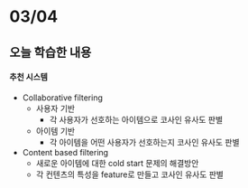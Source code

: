 # 03/04
## 오늘 학습한 내용
#### 추천 시스템
- Collaborative filtering
    - 사용자 기반
        - 각 사용자가 선호하는 아이템으로 코사인 유사도 판별
    - 아이템 기반
        - 각 아이템을 어떤 사용자가 선호하는지 코사인 유사도 판별
- Content based filtering
    - 새로운 아이템에 대한 cold start 문제의 해결방안
    - 각 컨텐츠의 특성을 feature로 만들고 코사인 유사도 판별
